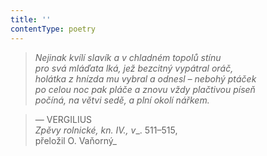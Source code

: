 ```yaml
---
title: ''
contentType: poetry
---
```


<section>

> 

> 

> 

> _Nejinak kvílí slavík a v chladném topolů stínu  
> pro svá mláďata lká, jež bezcitný vypátral oráč,  
> holátka z hnízda mu vybral a odnesl – nebohý ptáček  
> po celou noc pak pláče a znovu vždy plačtivou píseň  
> počíná, na větvi sedě, a plní okolí nářkem._

> — VERGILIUS  
> _Zpěvy rolnické, kn. IV., v__. 511–515,  
> přeložil O. Vaňorný_

</section>
